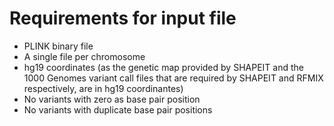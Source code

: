 # Requirements for input file

* PLINK binary file
* A single file per chromosome
* hg19 coordinates (as the genetic map provided by SHAPEIT and the 1000 Genomes variant call files that are required by SHAPEIT and RFMIX respectively, are in hg19 coordinantes)
* No variants with zero as base pair position
* No variants with duplicate base pair positions
